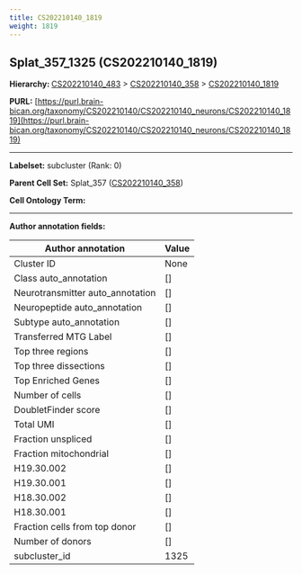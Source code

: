 ```yaml
---
title: CS202210140_1819
weight: 1819
---
```

## Splat_357_1325 (CS202210140_1819)
<b>Hierarchy: </b>
[CS202210140_483](../CS202210140_483) >
[CS202210140_358](../CS202210140_358) >
[CS202210140_1819](../CS202210140_1819)

**PURL:** [https://purl.brain-bican.org/taxonomy/CS202210140/CS202210140_neurons/CS202210140_1819](https://purl.brain-bican.org/taxonomy/CS202210140/CS202210140_neurons/CS202210140_1819)

---


**Labelset:** subcluster (Rank: 0)

**Parent Cell Set:** Splat_357 ([CS202210140_358](../CS202210140_358))



**Cell Ontology Term:** 

[MARKER GENES.]: #


---

[TRANSFERRED ANNOTATIONS.]: #


[AUTHOR ANNOTATION FIELDS.]: #


**Author annotation fields:**

| Author annotation | Value |
|-------------------|-------|
|Cluster ID|None|
|Class auto_annotation|[]|
|Neurotransmitter auto_annotation|[]|
|Neuropeptide auto_annotation|[]|
|Subtype auto_annotation|[]|
|Transferred MTG Label|[]|
|Top three regions|[]|
|Top three dissections|[]|
|Top Enriched Genes|[]|
|Number of cells|[]|
|DoubletFinder score|[]|
|Total UMI|[]|
|Fraction unspliced|[]|
|Fraction mitochondrial|[]|
|H19.30.002|[]|
|H19.30.001|[]|
|H18.30.002|[]|
|H18.30.001|[]|
|Fraction cells from top donor|[]|
|Number of donors|[]|
|subcluster_id|1325|
